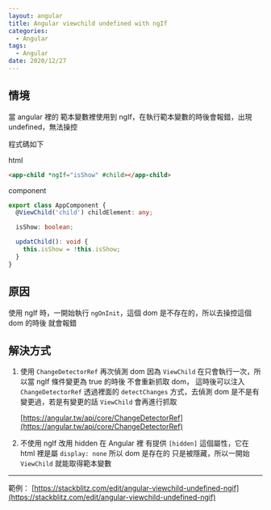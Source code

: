```yaml
---
layout: angular
title: Angular viewchild undefined with ngIf
categories:
  - Angular
tags:
  - Angular
date: 2020/12/27
---
```


## 情境

當 angular 裡的 範本變數裡使用到 ngIf，在執行範本變數的時後會報錯，出現 undefined，無法操控

程式碼如下

html

```html
<app-child *ngIf="isShow" #child></app-child>
```

component

```ts
export class AppComponent {
  @ViewChild('child') childElement: any;

  isShow: boolean;

  updatChild(): void {
    this.isShow = !this.isShow;
  }
}
```

## 原因

使用 ngIf 時，一開始執行 `ngOnInit`，這個 dom 是不存在的，所以去操控這個 dom 的時後 就會報錯

## 解決方式

1. 使用 `ChangeDetectorRef` 再次偵測 dom
   因為 `ViewChild` 在只會執行一次，所以當 ngIf 條件變更為 true 的時後 不會重新抓取 dom， 這時後可以注入 `ChangeDetectorRef` 透過裡面的 `detectChanges` 方式，去偵測 dom 是不是有變更過，若是有變更的話 `ViewChild` 會再進行抓取

   [https://angular.tw/api/core/ChangeDetectorRef](https://angular.tw/api/core/ChangeDetectorRef)

2. 不使用 ngIf 改用 hidden
   在 Angular 裡 有提供 `[hidden]` 這個屬性，它在 html 裡是屬 `display: none` 所以 dom 是存在的 只是被隱藏，所以一開始 `ViewChild` 就能取得範本變數

---

範例：
[https://stackblitz.com/edit/angular-viewchild-undefined-ngif](https://stackblitz.com/edit/angular-viewchild-undefined-ngif)
